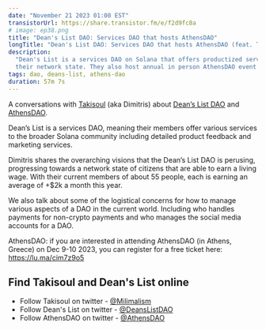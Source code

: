 ```yaml
---
date: "November 21 2023 01:00 EST"
transistorUrl: https://share.transistor.fm/e/f2d9fc8a
# image: ep38.png
title: "Dean's List DAO: Services DAO that hosts AthensDAO"
longTitle: "Dean's List DAO: Services DAO that hosts AthensDAO (feat. Takisoul)"
description:
  "Dean's List is a services DAO on Solana that offers productized services via
  their network state. They also host annual in person AthensDAO event."
tags: dao, deans-list, athens-dao
duration: 57m 7s
---
```


A conversations with [Takisoul](https://twitter.com/Milimalism) (aka Dimitris)
about [Dean’s List DAO](https://twitter.com/deanslistDAO) and
[AthensDAO](https://twitter.com/AthensDAO).

Dean’s List is a services DAO, meaning their members offer various services to
the broader Solana community including detailed product feedback and marketing
services.

Dimitris shares the overarching visions that the Dean’s List DAO is perusing,
progressing towards a network state of citizens that are able to earn a living
wage. With their current members of about 55 people, each is earning an average
of +$2k a month this year.

We also talk about some of the logistical concerns for how to manage various
aspects of a DAO in the current world. Including who handles payments for
non-crypto payments and who manages the social media accounts for a DAO.

AthensDAO: if you are interested in attending AthensDAO (in Athens, Greece) on
Dec 9-10 2023, you can register for a free ticket here: https://lu.ma/cim7z9o5

## Find Takisoul and Dean's List online

- Follow Takisoul on twitter - [@Milimalism](https://twitter.com/Milimalism)
- Follow Dean's List on twitter -
  [@DeansListDAO](https://twitter.com/deanslistDAO)
- Follow AthensDAO on twitter - [@AthensDAO](https://twitter.com/AthensDAO)
